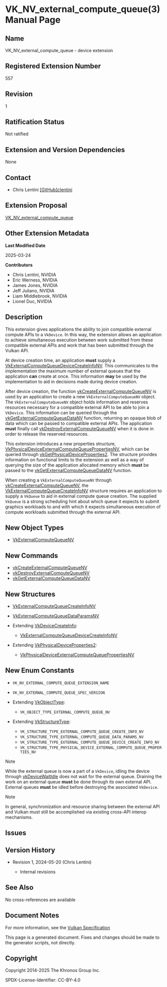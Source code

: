 # VK\_NV\_external\_compute\_queue(3) Manual Page

## Name

VK\_NV\_external\_compute\_queue - device extension



## [](#_registered_extension_number)Registered Extension Number

557

## [](#_revision)Revision

1

## [](#_ratification_status)Ratification Status

Not ratified

## [](#_extension_and_version_dependencies)Extension and Version Dependencies

None

## [](#_contact)Contact

- Chris Lentini [\[GitHub\]clentini](https://github.com/KhronosGroup/Vulkan-Docs/issues/new?body=%5BVK_NV_external_compute_queue%5D%20%40clentini%0A%2AHere%20describe%20the%20issue%20or%20question%20you%20have%20about%20the%20VK_NV_external_compute_queue%20extension%2A)

## [](#_extension_proposal)Extension Proposal

[VK\_NV\_external\_compute\_queue](https://github.com/KhronosGroup/Vulkan-Docs/tree/main/proposals/VK_NV_external_compute_queue.adoc)

## [](#_other_extension_metadata)Other Extension Metadata

**Last Modified Date**

2025-03-24

**Contributors**

- Chris Lentini, NVIDIA
- Eric Werness, NVIDIA
- James Jones, NVIDIA
- Jeff Juliano, NVIDIA
- Liam Middlebrook, NVIDIA
- Lionel Duc, NVIDIA

## [](#_description)Description

This extension gives applications the ability to join compatible external compute APIs to a `VkDevice`. In this way, the extension allows an application to achieve simultaneous execution between work submitted from these compatible external APIs and work that has been submitted through the Vulkan API.

At device creation time, an application **must** supply a [VkExternalComputeQueueDeviceCreateInfoNV](https://registry.khronos.org/vulkan/specs/latest/man/html/VkExternalComputeQueueDeviceCreateInfoNV.html). This communicates to the implementation the maximum number of external queues that the application **can** create at once. This information **may** be used by the implementation to aid in decisions made during device creation.

After device creation, the function [vkCreateExternalComputeQueueNV](https://registry.khronos.org/vulkan/specs/latest/man/html/vkCreateExternalComputeQueueNV.html) is used by an application to create a new `VkExternalComputeQueueNV` object. The `VkExternalComputeQueueNV` object holds information and reserves resources necessary for a compatible external API to be able to join a `VkDevice`. This information can be queried through the [vkGetExternalComputeQueueDataNV](https://registry.khronos.org/vulkan/specs/latest/man/html/vkGetExternalComputeQueueDataNV.html) function, returning an opaque blob of data which can be passed to compatible external APIs. The application **must** finally call [vkDestroyExternalComputeQueueNV](https://registry.khronos.org/vulkan/specs/latest/man/html/vkDestroyExternalComputeQueueNV.html) when it is done in order to release the reserved resources.

This extension introduces a new properties structure, [VkPhysicalDeviceExternalComputeQueuePropertiesNV](https://registry.khronos.org/vulkan/specs/latest/man/html/VkPhysicalDeviceExternalComputeQueuePropertiesNV.html), which can be queried through [vkGetPhysicalDeviceProperties2](https://registry.khronos.org/vulkan/specs/latest/man/html/vkGetPhysicalDeviceProperties2.html). The structure provides information on functional limits to the extension as well as a way of querying the size of the application allocated memory which **must** be passed to the [vkGetExternalComputeQueueDataNV](https://registry.khronos.org/vulkan/specs/latest/man/html/vkGetExternalComputeQueueDataNV.html) function.

When creating a `VkExternalComputeQueueNV` through [vkCreateExternalComputeQueueNV](https://registry.khronos.org/vulkan/specs/latest/man/html/vkCreateExternalComputeQueueNV.html), the [VkExternalComputeQueueCreateInfoNV](https://registry.khronos.org/vulkan/specs/latest/man/html/VkExternalComputeQueueCreateInfoNV.html) structure requires an application to supply a `VkQueue` to aid in external compute queue creation. The supplied `VkQueue` is a strong scheduling hint about which queue it expects to submit graphics workloads to and with which it expects simultaneous execution of compute workloads submitted through the external API.

## [](#_new_object_types)New Object Types

- [VkExternalComputeQueueNV](https://registry.khronos.org/vulkan/specs/latest/man/html/VkExternalComputeQueueNV.html)

## [](#_new_commands)New Commands

- [vkCreateExternalComputeQueueNV](https://registry.khronos.org/vulkan/specs/latest/man/html/vkCreateExternalComputeQueueNV.html)
- [vkDestroyExternalComputeQueueNV](https://registry.khronos.org/vulkan/specs/latest/man/html/vkDestroyExternalComputeQueueNV.html)
- [vkGetExternalComputeQueueDataNV](https://registry.khronos.org/vulkan/specs/latest/man/html/vkGetExternalComputeQueueDataNV.html)

## [](#_new_structures)New Structures

- [VkExternalComputeQueueCreateInfoNV](https://registry.khronos.org/vulkan/specs/latest/man/html/VkExternalComputeQueueCreateInfoNV.html)
- [VkExternalComputeQueueDataParamsNV](https://registry.khronos.org/vulkan/specs/latest/man/html/VkExternalComputeQueueDataParamsNV.html)
- Extending [VkDeviceCreateInfo](https://registry.khronos.org/vulkan/specs/latest/man/html/VkDeviceCreateInfo.html):
  
  - [VkExternalComputeQueueDeviceCreateInfoNV](https://registry.khronos.org/vulkan/specs/latest/man/html/VkExternalComputeQueueDeviceCreateInfoNV.html)
- Extending [VkPhysicalDeviceProperties2](https://registry.khronos.org/vulkan/specs/latest/man/html/VkPhysicalDeviceProperties2.html):
  
  - [VkPhysicalDeviceExternalComputeQueuePropertiesNV](https://registry.khronos.org/vulkan/specs/latest/man/html/VkPhysicalDeviceExternalComputeQueuePropertiesNV.html)

## [](#_new_enum_constants)New Enum Constants

- `VK_NV_EXTERNAL_COMPUTE_QUEUE_EXTENSION_NAME`
- `VK_NV_EXTERNAL_COMPUTE_QUEUE_SPEC_VERSION`
- Extending [VkObjectType](https://registry.khronos.org/vulkan/specs/latest/man/html/VkObjectType.html):
  
  - `VK_OBJECT_TYPE_EXTERNAL_COMPUTE_QUEUE_NV`
- Extending [VkStructureType](https://registry.khronos.org/vulkan/specs/latest/man/html/VkStructureType.html):
  
  - `VK_STRUCTURE_TYPE_EXTERNAL_COMPUTE_QUEUE_CREATE_INFO_NV`
  - `VK_STRUCTURE_TYPE_EXTERNAL_COMPUTE_QUEUE_DATA_PARAMS_NV`
  - `VK_STRUCTURE_TYPE_EXTERNAL_COMPUTE_QUEUE_DEVICE_CREATE_INFO_NV`
  - `VK_STRUCTURE_TYPE_PHYSICAL_DEVICE_EXTERNAL_COMPUTE_QUEUE_PROPERTIES_NV`

Note

While the external queue is now a part of a `VkDevice`, idling the device through [vkDeviceWaitIdle](https://registry.khronos.org/vulkan/specs/latest/man/html/vkDeviceWaitIdle.html) does not wait for the external queue. Draining the work on an external queue **must** be done through its own external API. External queues **must** be idled before destroying the associated `VkDevice`.

Note

In general, synchronization and resource sharing between the external API and Vulkan must still be accomplished via existing cross-API interop mechanisms.

## [](#_issues)Issues

## [](#_version_history)Version History

- Revision 1, 2024-05-20 (Chris Lentini)
  
  - Internal revisions

## [](#_see_also)See Also

No cross-references are available

## [](#_document_notes)Document Notes

For more information, see the [Vulkan Specification](https://registry.khronos.org/vulkan/specs/latest/html/vkspec.html#VK_NV_external_compute_queue)

This page is a generated document. Fixes and changes should be made to the generator scripts, not directly.

## [](#_copyright)Copyright

Copyright 2014-2025 The Khronos Group Inc.

SPDX-License-Identifier: CC-BY-4.0